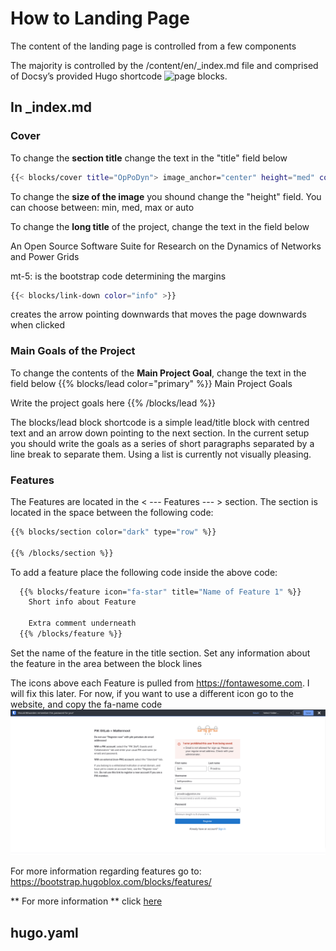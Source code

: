 # How to Landing Page

The content of the landing page is controlled from a few components

The majority is controlled by the /content/en/_index.md file and comprised of Docsy’s provided Hugo shortcode
![page blocks](https://www.docsy.dev/docs/adding-content/shortcodes/#shortcode-blocks).

## In _index.md

### Cover
To change the **section title** change the text in the "title" field below
``` sh
{{< blocks/cover title="OpPoDyn"> image_anchor="center" height="med" color="primary" }}

```

To change the **size of the image** you shound change the "height" field. You can choose between: min, med, max or auto

To change the **long title** of the project, change the text in the field below
 <!-- Long title of the Project -->
  <p class="lead mt-5"> 
    An Open Source Software Suite for Research on the Dynamics of Networks and Power Grids
  </p>

  mt-5: is the bootstrap code determining the margins

``` sh
{{< blocks/link-down color="info" >}}
```
creates the arrow pointing downwards that moves the page downwards when clicked

### Main Goals of the Project
To change the contents of the **Main Project Goal**, change the text in the field below
{{% blocks/lead color="primary" %}}
  Main Project Goals

  Write the project goals here
{{% /blocks/lead %}}

The blocks/lead block shortcode is a simple lead/title block with centred text and an arrow down pointing to the next
section. In the current setup you should write the goals as a series of short paragraphs separated by a line break to
separate them. Using a list is currently not visually pleasing.


### Features

The Features are located in the < --- Features --- > section. The section is located in the space
between the following code:

``` sh
{{% blocks/section color="dark" type="row" %}}

{{% /blocks/section %}}
```

To add a feature place the following code inside the above code:
``` sh
  {{% blocks/feature icon="fa-star" title="Name of Feature 1" %}}
    Short info about Feature

    Extra comment underneath
  {{% /blocks/feature %}}
```

Set the name of the feature in the title section. Set any information about the feature in the area between the block lines

The icons above each Feature is pulled from https://fontawesome.com. I will fix this later. For now, if you want to use
a different icon go to the website, and copy the fa-name code ![start icon](.README/how-to-guides/images/star-icon.png)

For more information regarding features go to: https://bootstrap.hugoblox.com/blocks/features/

** For more information ** click [here](https://www.docsy.dev/docs/adding-content/shortcodes/#shortcode-blocks)


## hugo.yaml

